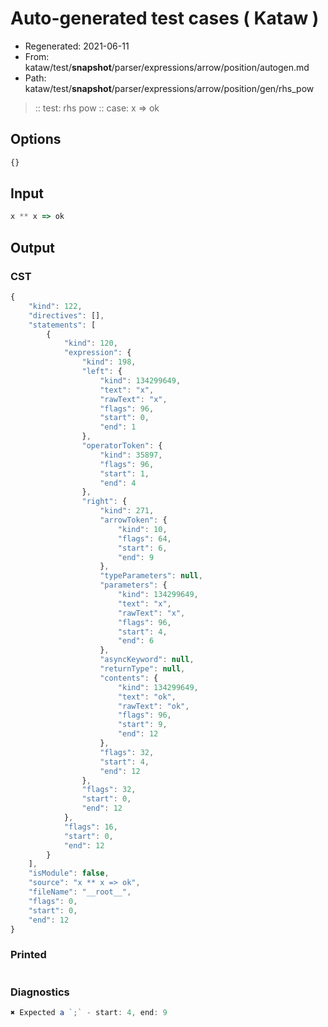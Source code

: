 # Auto-generated test cases ( Kataw )
- Regenerated: 2021-06-11
- From: kataw/test/__snapshot__/parser/expressions/arrow/position/autogen.md
- Path: kataw/test/__snapshot__/parser/expressions/arrow/position/gen/rhs_pow
> :: test: rhs pow
> :: case: x => ok
## Options

`````js
{}
`````
## Input

`````js
x ** x => ok
`````
## Output

### CST

```javascript
{
    "kind": 122,
    "directives": [],
    "statements": [
        {
            "kind": 120,
            "expression": {
                "kind": 198,
                "left": {
                    "kind": 134299649,
                    "text": "x",
                    "rawText": "x",
                    "flags": 96,
                    "start": 0,
                    "end": 1
                },
                "operatorToken": {
                    "kind": 35897,
                    "flags": 96,
                    "start": 1,
                    "end": 4
                },
                "right": {
                    "kind": 271,
                    "arrowToken": {
                        "kind": 10,
                        "flags": 64,
                        "start": 6,
                        "end": 9
                    },
                    "typeParameters": null,
                    "parameters": {
                        "kind": 134299649,
                        "text": "x",
                        "rawText": "x",
                        "flags": 96,
                        "start": 4,
                        "end": 6
                    },
                    "asyncKeyword": null,
                    "returnType": null,
                    "contents": {
                        "kind": 134299649,
                        "text": "ok",
                        "rawText": "ok",
                        "flags": 96,
                        "start": 9,
                        "end": 12
                    },
                    "flags": 32,
                    "start": 4,
                    "end": 12
                },
                "flags": 32,
                "start": 0,
                "end": 12
            },
            "flags": 16,
            "start": 0,
            "end": 12
        }
    ],
    "isModule": false,
    "source": "x ** x => ok",
    "fileName": "__root__",
    "flags": 0,
    "start": 0,
    "end": 12
}
```

### Printed

```javascript

```

### Diagnostics

```javascript
✖ Expected a `;` - start: 4, end: 9

```

